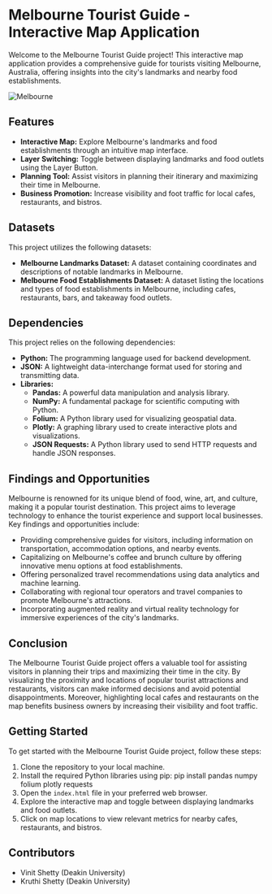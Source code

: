 # Melbourne Tourist Guide - Interactive Map Application

Welcome to the Melbourne Tourist Guide project! This interactive map application provides a comprehensive guide for tourists visiting Melbourne, Australia, offering insights into the city's landmarks and nearby food establishments.

![Melbourne](https://github.com/vinitshetty16/City-of-Melbourne/assets/63487624/07fff327-2f94-4e43-9106-1f910ccd066a)

## Features

- **Interactive Map:** Explore Melbourne's landmarks and food establishments through an intuitive map interface.
- **Layer Switching:** Toggle between displaying landmarks and food outlets using the Layer Button.
- **Planning Tool:** Assist visitors in planning their itinerary and maximizing their time in Melbourne.
- **Business Promotion:** Increase visibility and foot traffic for local cafes, restaurants, and bistros.

## Datasets

This project utilizes the following datasets:

- **Melbourne Landmarks Dataset:** A dataset containing coordinates and descriptions of notable landmarks in Melbourne.
- **Melbourne Food Establishments Dataset:** A dataset listing the locations and types of food establishments in Melbourne, including cafes, restaurants, bars, and takeaway food outlets.

## Dependencies

This project relies on the following dependencies:

- **Python:** The programming language used for backend development.
- **JSON:** A lightweight data-interchange format used for storing and transmitting data.
- **Libraries:**
  - **Pandas:** A powerful data manipulation and analysis library.
  - **NumPy:** A fundamental package for scientific computing with Python.
  - **Folium:** A Python library used for visualizing geospatial data.
  - **Plotly:** A graphing library used to create interactive plots and visualizations.
  - **JSON Requests:** A Python library used to send HTTP requests and handle JSON responses.

## Findings and Opportunities

Melbourne is renowned for its unique blend of food, wine, art, and culture, making it a popular tourist destination. This project aims to leverage technology to enhance the tourist experience and support local businesses. Key findings and opportunities include:

- Providing comprehensive guides for visitors, including information on transportation, accommodation options, and nearby events.
- Capitalizing on Melbourne's coffee and brunch culture by offering innovative menu options at food establishments.
- Offering personalized travel recommendations using data analytics and machine learning.
- Collaborating with regional tour operators and travel companies to promote Melbourne's attractions.
- Incorporating augmented reality and virtual reality technology for immersive experiences of the city's landmarks.

## Conclusion

The Melbourne Tourist Guide project offers a valuable tool for assisting visitors in planning their trips and maximizing their time in the city. By visualizing the proximity and locations of popular tourist attractions and restaurants, visitors can make informed decisions and avoid potential disappointments. Moreover, highlighting local cafes and restaurants on the map benefits business owners by increasing their visibility and foot traffic.

## Getting Started

To get started with the Melbourne Tourist Guide project, follow these steps:

1. Clone the repository to your local machine.
2. Install the required Python libraries using pip: pip install pandas numpy folium plotly requests
3. Open the `index.html` file in your preferred web browser.
4. Explore the interactive map and toggle between displaying landmarks and food outlets.
5. Click on map locations to view relevant metrics for nearby cafes, restaurants, and bistros.

## Contributors

- Vinit Shetty (Deakin University)
- Kruthi Shetty (Deakin University)

